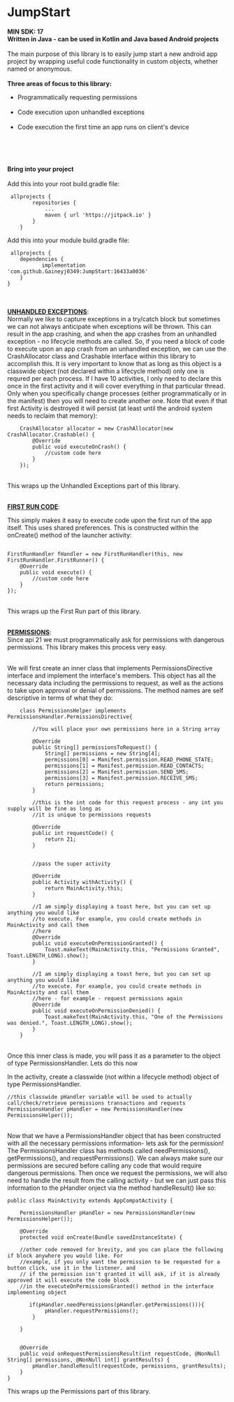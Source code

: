 # JumpStart


<b>MIN SDK: 17</b><br>
<b>Written in Java - can be used in Kotlin and Java based Android projects</b><br><br>
The main purpose of this library is to easily jump start a new android app project by wrapping useful code functionality in custom objects, whether named or anonymous.<br><br>
<b>Three areas of focus to this library:</b><br>
<ul>
	<li>Programmatically requesting permissions</li><br>
	<li>Code execution upon unhandled exceptions</li> <br>
	<li>Code execution the first time an app runs on client's device</li></ul><br><br><br>

<b>Bring into your project</b><br><br>
Add this into your root build.gradle file:<br>
```
 allprojects {		
		repositories {
			...
			maven { url 'https://jitpack.io' }
		}
	}

```
Add this into your module build.gradle file:<br>
```
 allprojects {
	dependencies {
	       implementation 'com.github.Gaineyj0349:JumpStart:16433a0036'
	}
}
```

<br><br>
<b><U>UNHANDLED EXCEPTIONS</U></b>:<br>
Normally we like to capture exceptions in a try/catch block but sometimes we can not always anticipate when exceptions will be thrown. 
This can result in the app crashing, and when the app crashes from an unhandled exception - no lifecycle methods are called. So,
if you need a block of code to execute upon an app crash from an unhandled exception, we can use the CrashAllocator class and Crashable interface within this library to accomplish this. It is very important to know that as long as this object is a classwide object (not declared within a lifecycle method) only one is requred per each process. If I have 10 activities, I only need to declare this once in the first activity and it will cover everything in that particular thread. Only when you specifically change processes (either programmatically or in the manifest) then you will need to create another one. Note that even if that first Activity is destroyed it will persist (at least until the android system needs to reclaim that memory):
```
    CrashAllocator allocator = new CrashAllocator(new CrashAllocator.Crashable() {
        @Override
        public void executeOnCrash() {
            //custom code here
        }
    });
```
<br>This wraps up the Unhandled Exceptions part of this library.<br><br>


<b><U>FIRST RUN CODE</U></b>:<br>

This simply makes it easy to execute code upon the first run of the app itself. This uses shared preferences. This is constructed within the onCreate() method of the launcher activity:
```

FirstRunHandler fHandler = new FirstRunHandler(this, new FirstRunHandler.FirstRunner() {
    @Override
    public void execute() {
        //custom code here
    }
});
```
<br>This wraps up the First Run part of this library.<br><br>


<b><U>PERMISSIONS</U></b>:<br>
Since api 21 we must programmatically ask for permissions with dangerous permissions. This library makes this process very easy.
<br><br>

We will first create an inner class that implements PermissionsDirective interface and implement the interface's members. This object has all the necessary data including the permissions to request, as well as the actions to take upon approval or denial of permissions. The method names are self descriptive in terms of what they do:<br>
```
    class PermissionsHelper implements PermissionsHandler.PermissionsDirective{

        //You will place your own permissions here in a String array
        
        @Override
        public String[] permissionsToRequest() {
            String[] permissions = new String[4];
            permissions[0] = Manifest.permission.READ_PHONE_STATE;
            permissions[1] = Manifest.permission.READ_CONTACTS;
            permissions[2] = Manifest.permission.SEND_SMS;
            permissions[3] = Manifest.permission.RECEIVE_SMS;
            return permissions;
        }

        //this is the int code for this request process - any int you supply will be fine as long as
        //it is unique to permissions requests
        
        @Override
        public int requestCode() {
            return 21;
        }
        

        //pass the super activity
        
        @Override
        public Activity withActivity() {
            return MainActivity.this;
        }

        //I am simply displaying a toast here, but you can set up anything you would like
        //to execute. For example, you could create methods in MainActivity and call them
        //here
        @Override
        public void executeOnPermissionGranted() {
            Toast.makeText(MainActivity.this, "Permissions Granted", Toast.LENGTH_LONG).show();
        }

        //I am simply displaying a toast here, but you can set up anything you would like
        //to execute. For example, you could create methods in MainActivity and call them
        //here - for example - request permissions again
        @Override
        public void executeOnPermissionDenied() {
            Toast.makeText(MainActivity.this, "One of the Permissions was denied.", Toast.LENGTH_LONG).show();
        }
    }
```
<br>
Once this inner class is made, you will pass it as a parameter to the object of type PermissionsHandler. Lets do this now
<br>

In the activity, create a classwide (not within a lifecycle method) object of type PermissionsHandler.
```
//this classwide pHandler variable will be used to actually call/check/retrieve permissions transactions and requests
PermissionsHandler pHandler = new PermissionsHandler(new PermissionsHelper());
```
<br>
Now that we have a PermissionsHandler object that has been constructed with all the necessary permissions information- lets ask for the permission! The PermissionsHandler class has methods called needPermissions(), getPermissions(), and requestPermissions(). We can always make sure our permissions are secured before calling any code that would require dangerous permissions. Then once we request the permissions, we will also need to handle the result from the calling activity - but we can just pass this information to the pHandler onject via the method handleResult() like so:<br>

```
public class MainActivity extends AppCompatActivity {

    PermissionsHandler pHandler = new PermissionsHandler(new PermissionsHelper());

    @Override
    protected void onCreate(Bundle savedInstanceState) {
    
 	//other code removed for brevity, and you can place the following if block anywhere you would like. For
	//example, if you only want the permission to be requested for a button click, use it in the listener. and
	// if the permission isn't granted it will ask, if it is already approved it will execute the code block
	//in the executeOnPermissionsGranted() method in the interface implementing object
 	
	   if(pHandler.needPermissions(pHandler.getPermissions())){
            pHandler.requestPermissions();
        }
	
    }
    
    
    @Override
    public void onRequestPermissionsResult(int requestCode, @NonNull String[] permissions, @NonNull int[] grantResults) {
        pHandler.handleResult(requestCode, permissions, grantResults);
    }
}

```

This wraps up the Permissions part of this library.


